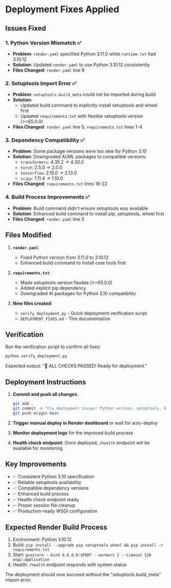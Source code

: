 # Deployment Fixes Applied

## Issues Fixed

### 1. Python Version Mismatch ✅
- **Problem**: `render.yaml` specified Python 3.11.0 while `runtime.txt` had 3.10.12
- **Solution**: Updated `render.yaml` to use Python 3.10.12 consistently
- **Files Changed**: `render.yaml` line 9

### 2. Setuptools Import Error ✅
- **Problem**: `setuptools.build_meta` could not be imported during build
- **Solution**: 
  - Updated build command to explicitly install setuptools and wheel first
  - Updated `requirements.txt` with flexible setuptools version (>=65.0.0)
- **Files Changed**: `render.yaml` line 5, `requirements.txt` lines 1-4

### 3. Dependency Compatibility ✅
- **Problem**: Some package versions were too new for Python 3.10
- **Solution**: Downgraded AI/ML packages to compatible versions:
  - `transformers`: 4.35.2 → 4.30.0
  - `torch`: 2.5.0 → 2.0.0  
  - `tensorflow`: 2.15.0 → 2.13.0
  - `scipy`: 1.11.4 → 1.10.0
- **Files Changed**: `requirements.txt` lines 18-22

### 4. Build Process Improvements ✅
- **Problem**: Build command didn't ensure setuptools was available
- **Solution**: Enhanced build command to install pip, setuptools, wheel first
- **Files Changed**: `render.yaml` line 5

## Files Modified

1. **`render.yaml`**:
   - Fixed Python version from 3.11.0 to 3.10.12
   - Enhanced build command to install core tools first

2. **`requirements.txt`**:
   - Made setuptools version flexible (>=65.0.0)
   - Added explicit pip dependency
   - Downgraded AI packages for Python 3.10 compatibility

3. **New files created**:
   - `verify_deployment.py` - Quick deployment verification script
   - `DEPLOYMENT_FIXES.md` - This documentation

## Verification

Run the verification script to confirm all fixes:
```bash
python verify_deployment.py
```

Expected output: "🎉 ALL CHECKS PASSED! Ready for deployment."

## Deployment Instructions

1. **Commit and push all changes**:
   ```bash
   git add .
   git commit -m "Fix deployment issues: Python version, setuptools, dependencies"
   git push origin main
   ```

2. **Trigger manual deploy in Render dashboard** or wait for auto-deploy

3. **Monitor deployment logs** for the improved build process

4. **Health check endpoint**: Once deployed, `/health` endpoint will be available for monitoring

## Key Improvements

- ✅ Consistent Python 3.10 specification
- ✅ Reliable setuptools availability
- ✅ Compatible dependency versions
- ✅ Enhanced build process
- ✅ Health check endpoint ready
- ✅ Proper session file cleanup
- ✅ Production-ready WSGI configuration

## Expected Render Build Process

1. Environment: Python 3.10.12
2. Build: `pip install --upgrade pip setuptools wheel && pip install -r requirements.txt`
3. Start: `gunicorn --bind 0.0.0.0:$PORT --workers 2 --timeout 120 wsgi:application`
4. Health: `/health` endpoint responds with system status

The deployment should now succeed without the "setuptools.build_meta" import error.

